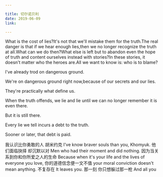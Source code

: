 ```yaml
---

title: 切尔诺贝利
date: 2019-06-09
link:

---
```


What is the cost of lies?It's not that we'll mistake them for the truth.The real danger is that if we hear enough lies,then we no longer recognize the truth at all.What can we do then?What else is left but to abandon even the hope of truth and content ourselves instead with stories?In these stories, it doesn't matter who the heroes are.All we want to know is: who is to blame?

I've already trod on dangerous ground.

We're on dangerous ground right now,because of our secrets and our lies.

They're practically what define us.

When the truth offends, we lie and lie until we can no longer remember it is even there.

But it is still there.

Every lie we tell incurs a debt to the truth.

Sooner or later, that debt is paid.

我认识比你勇敢的人 胡米约克
I've know braver souls than you, Khomyuk.
他们面临抉择 却沉默以对
Men who had their moment and did nothing.
因为当关系到你和你所爱之人的生命
Because when it's your life and the lives of everyone you love,
你的道德信念便一文不值
your moral conviction doesn't mean anything.
不复存在
It leaves you.
那一刻 你只想躲过那一枪
And all you